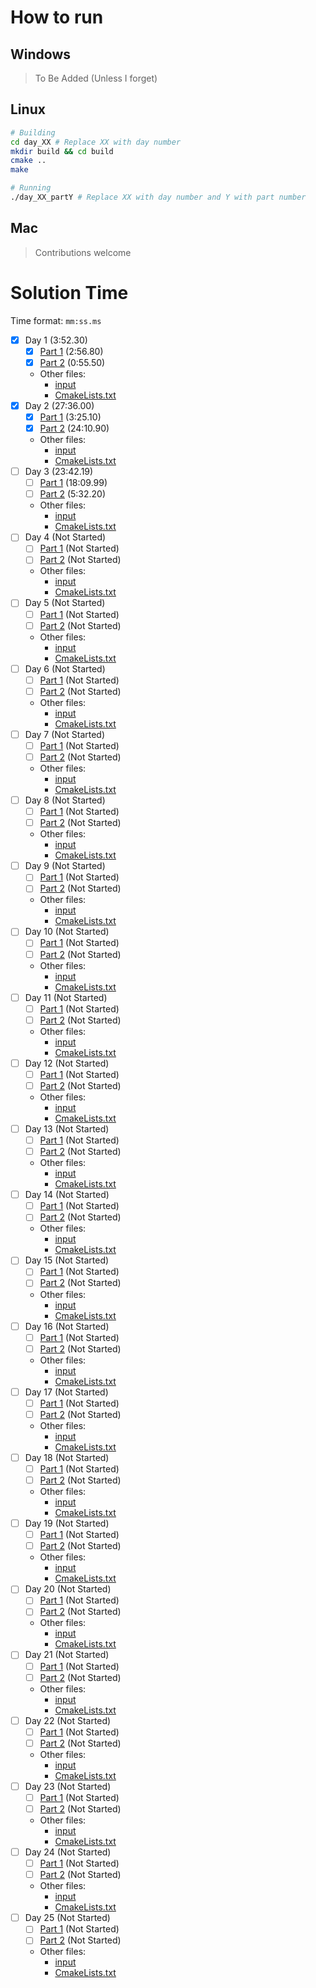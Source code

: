 # How to run
## Windows
> To Be Added (Unless I forget)

## Linux
```bash
# Building
cd day_XX # Replace XX with day number
mkdir build && cd build
cmake ..
make

# Running
./day_XX_partY # Replace XX with day number and Y with part number
```

## Mac
> Contributions welcome

# Solution Time

Time format: `mm:ss.ms`
- [x] Day 1 (3:52.30) 
  - [x] [Part 1](day_01/part1.c) (2:56.80)
  - [x] [Part 2](day_01/part2.c) (0:55.50)
  - Other files:
    - [input](day_01/input.in)
    - [CmakeLists.txt](day_01/CMakeLists.txt)
- [x] Day 2 (27:36.00)
  - [x] [Part 1](day_02/part1.c) (3:25.10) 
  - [x] [Part 2](day_02/part2.c) (24:10.90)
  - Other files:
    - [input](day_02/input.in)
    - [CmakeLists.txt](day_02/CMakeLists.txt)
- [ ] Day 3 (23:42.19)
  - [ ] [Part 1](day_03/part1.c) (18:09.99)
  - [ ] [Part 2](day_03/part2.c) (5:32.20)
  - Other files:
    - [input](day_03/input.in)
    - [CmakeLists.txt](day_03/CMakeLists.txt)
- [ ] Day 4 (Not Started)
  - [ ] [Part 1](day_04/part1.c) (Not Started)
  - [ ] [Part 2](day_04/part2.c) (Not Started)
  - Other files:
    - [input](day_04/input.in)
    - [CmakeLists.txt](day_04/CMakeLists.txt)
- [ ] Day 5 (Not Started)
  - [ ] [Part 1](day_05/part1.c) (Not Started)
  - [ ] [Part 2](day_05/part2.c) (Not Started)
  - Other files:
    - [input](day_05/input.in)
    - [CmakeLists.txt](day_05/CMakeLists.txt)
- [ ] Day 6 (Not Started)
  - [ ] [Part 1](day_06/part1.c) (Not Started)
  - [ ] [Part 2](day_06/part2.c) (Not Started)
  - Other files:
    - [input](day_06/input.in)
    - [CmakeLists.txt](day_06/CMakeLists.txt)
- [ ] Day 7 (Not Started)
  - [ ] [Part 1](day_07/part1.c) (Not Started)
  - [ ] [Part 2](day_07/part2.c) (Not Started)
  - Other files:
    - [input](day_07/input.in)
    - [CmakeLists.txt](day_07/CMakeLists.txt)
- [ ] Day 8 (Not Started)
  - [ ] [Part 1](day_08/part1.c) (Not Started)
  - [ ] [Part 2](day_08/part2.c) (Not Started)
  - Other files:
    - [input](day_08/input.in)
    - [CmakeLists.txt](day_08/CMakeLists.txt)
- [ ] Day 9 (Not Started)
  - [ ] [Part 1](day_09/part1.c) (Not Started)
  - [ ] [Part 2](day_09/part2.c) (Not Started)
  - Other files:
    - [input](day_09/input.in)
    - [CmakeLists.txt](day_09/CMakeLists.txt)
- [ ] Day 10 (Not Started)
  - [ ] [Part 1](day_10/part1.c) (Not Started)
  - [ ] [Part 2](day_10/part2.c) (Not Started)
  - Other files:
    - [input](day_10/input.in)
    - [CmakeLists.txt](day_10/CMakeLists.txt)
- [ ] Day 11 (Not Started)
  - [ ] [Part 1](day_11/part1.c) (Not Started)
  - [ ] [Part 2](day_11/part2.c) (Not Started)
  - Other files:
    - [input](day_11/input.in)
    - [CmakeLists.txt](day_11/CMakeLists.txt)
- [ ] Day 12 (Not Started)
  - [ ] [Part 1](day_12/part1.c) (Not Started)
  - [ ] [Part 2](day_12/part2.c) (Not Started)
  - Other files:
    - [input](day_12/input.in)
    - [CmakeLists.txt](day_12/CMakeLists.txt)
- [ ] Day 13 (Not Started)
  - [ ] [Part 1](day_13/part1.c) (Not Started)
  - [ ] [Part 2](day_13/part2.c) (Not Started)
  - Other files:
    - [input](day_13/input.in)
    - [CmakeLists.txt](day_13/CMakeLists.txt)
- [ ] Day 14 (Not Started)
  - [ ] [Part 1](day_14/part1.c) (Not Started)
  - [ ] [Part 2](day_14/part2.c) (Not Started)
  - Other files:
    - [input](day_14/input.in)
    - [CmakeLists.txt](day_14/CMakeLists.txt)
- [ ] Day 15 (Not Started)
  - [ ] [Part 1](day_15/part1.c) (Not Started)
  - [ ] [Part 2](day_15/part2.c) (Not Started)
  - Other files:
    - [input](day_15/input.in)
    - [CmakeLists.txt](day_15/CMakeLists.txt)
- [ ] Day 16 (Not Started)
  - [ ] [Part 1](day_16/part1.c) (Not Started)
  - [ ] [Part 2](day_16/part2.c) (Not Started)
  - Other files:
    - [input](day_16/input.in)
    - [CmakeLists.txt](day_16/CMakeLists.txt)
- [ ] Day 17 (Not Started)
  - [ ] [Part 1](day_17/part1.c) (Not Started)
  - [ ] [Part 2](day_17/part2.c) (Not Started)
  - Other files:
    - [input](day_17/input.in)
    - [CmakeLists.txt](day_17/CMakeLists.txt)
- [ ] Day 18 (Not Started)
  - [ ] [Part 1](day_18/part1.c) (Not Started)
  - [ ] [Part 2](day_18/part2.c) (Not Started)
  - Other files:
    - [input](day_18/input.in)
    - [CmakeLists.txt](day_18/CMakeLists.txt)
- [ ] Day 19 (Not Started)
  - [ ] [Part 1](day_19/part1.c) (Not Started)
  - [ ] [Part 2](day_19/part2.c) (Not Started)
  - Other files:
    - [input](day_19/input.in)
    - [CmakeLists.txt](day_19/CMakeLists.txt)
- [ ] Day 20 (Not Started)
  - [ ] [Part 1](day_20/part1.c) (Not Started)
  - [ ] [Part 2](day_20/part2.c) (Not Started)
  - Other files:
    - [input](day_20/input.in)
    - [CmakeLists.txt](day_20/CMakeLists.txt)
- [ ] Day 21 (Not Started)
  - [ ] [Part 1](day_21/part1.c) (Not Started)
  - [ ] [Part 2](day_21/part2.c) (Not Started)
  - Other files:
    - [input](day_21/input.in)
    - [CmakeLists.txt](day_21/CMakeLists.txt)
- [ ] Day 22 (Not Started)
  - [ ] [Part 1](day_22/part1.c) (Not Started)
  - [ ] [Part 2](day_22/part2.c) (Not Started)
  - Other files:
    - [input](day_22/input.in)
    - [CmakeLists.txt](day_22/CMakeLists.txt)
- [ ] Day 23 (Not Started)
  - [ ] [Part 1](day_23/part1.c) (Not Started)
  - [ ] [Part 2](day_23/part2.c) (Not Started)
  - Other files:
    - [input](day_23/input.in)
    - [CmakeLists.txt](day_23/CMakeLists.txt)
- [ ] Day 24 (Not Started)
  - [ ] [Part 1](day_24/part1.c) (Not Started)
  - [ ] [Part 2](day_24/part2.c) (Not Started)
  - Other files:
    - [input](day_24/input.in)
    - [CmakeLists.txt](day_24/CMakeLists.txt)
- [ ] Day 25 (Not Started)
  - [ ] [Part 1](day_25/part1.c) (Not Started)
  - [ ] [Part 2](day_25/part2.c) (Not Started)
  - Other files:
    - [input](day_25/input.in)
    - [CmakeLists.txt](day_25/CMakeLists.txt)
